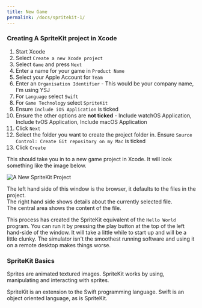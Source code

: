 ```yaml
---
title: New Game  
permalink: /docs/spritekit-1/
---
```


### Creating A SpriteKit project in Xcode

1. Start Xcode
2. Select `Create a new Xcode project`
3. Select `Game` and press `Next`
4. Enter a name for your game in `Product Name`
5. Select your Apple Account for `Team`
6. Enter an `Organisation Identifier` - This would be your company name, I'm using YSJ
7. For `Language` select `Swift`
8. For `Game Technology` select `SpriteKit`
9. Ensure `Include iOS Application` is ticked
10. Ensure the other options are **not ticked** - Include watchOS Application, Include tvOS Application, Include macOS Application
11. Click `Next`
12. Select the folder you want to create the project folder in. Ensure `Source Control: Create Git repository on my Mac` is ticked
13. Click `Create`

This should take you in to a new game project in Xcode. It will look something like the image below.  


<centre>        
    <img src="{{ "/assets/img/spritekit/newproj.png" | relative_url }}" alt="A New SpriteKit Project" class="img-responsive">
</centre>

The left hand side of this window is the browser, it defaults to the files in the project.  
The right hand side shows details about the currently selected file.  
The central area shows the content of the file.  

This process has created the SpriteKit equivalent of the `Hello World` program. You can run it by pressing the play button at the top of the left hand-side of the window. It will take a little while to start up and will be a little clunky. The simulator isn't the smoothest running software and using it on a remote desktop makes things worse.  

### SpriteKit Basics

Sprites are animated textured images. SpriteKit works by using, manipulating and interacting with sprites.  

SpriteKit is an extension to the Swift programming language. Swift is an object oriented language, as is SpriteKit.  

